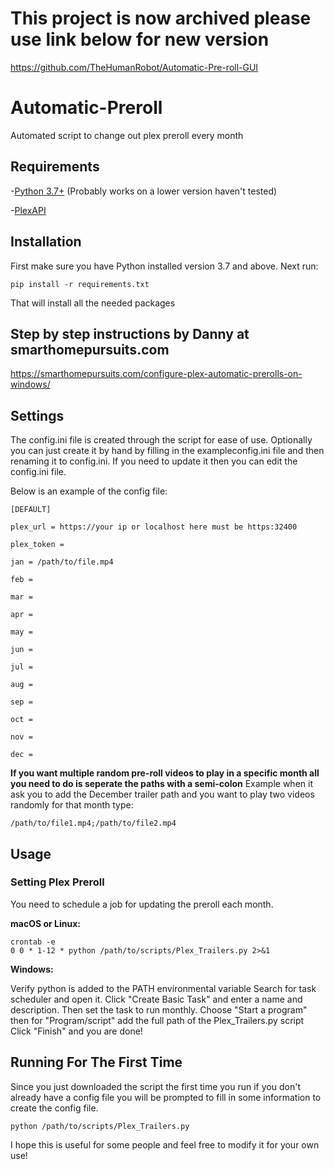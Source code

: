 # This project is now archived please use link below for new version
https://github.com/TheHumanRobot/Automatic-Pre-roll-GUI

# Automatic-Preroll
Automated script to change out plex preroll every month

## Requirements
-[Python 3.7+](https://www.python.org/)
(Probably works on a lower version haven't tested)

-[PlexAPI](https://github.com/pkkid/python-plexapi)



## Installation
First make sure you have Python installed version 3.7 and above. Next run:


```
pip install -r requirements.txt
```
That will install all the needed packages 

## Step by step instructions by Danny at smarthomepursuits.com

https://smarthomepursuits.com/configure-plex-automatic-prerolls-on-windows/

## Settings
The config.ini file is created through the script for ease of use. Optionally you can just create it by hand by filling in the exampleconfig.ini file and then renaming it to config.ini. If you need to update it then you can edit the config.ini file.

Below is an example of the config file:

```
[DEFAULT]

plex_url = https://your ip or localhost here must be https:32400

plex_token =  

jan = /path/to/file.mp4

feb = 

mar = 

apr = 

may =

jun =

jul =

aug =

sep =

oct = 

nov = 

dec = 
```


**If you want multiple random pre-roll videos to play in a specific month all you need to do is seperate the paths with a semi-colon**
Example when it ask you to add the December trailer path and you want to play two videos randomly for that month type:

```
/path/to/file1.mp4;/path/to/file2.mp4
```

## Usage

### Setting Plex Preroll

You need to schedule a job for updating the preroll each month.

**macOS or Linux:**

```
crontab -e
0 0 * 1-12 * python /path/to/scripts/Plex_Trailers.py 2>&1
```

**Windows:**

Verify python is added to the PATH environmental variable
Search for task scheduler and open it. Click "Create Basic Task" and enter a name and description. Then set the task to run monthly. Choose "Start a program" then for "Program/script" add the full path of the Plex_Trailers.py script Click "Finish" and you are done!


## Running For The First Time

Since you just downloaded the script the first time you run if you don't already have a config file you will be prompted to fill in some information to create the config file.

```
python /path/to/scripts/Plex_Trailers.py
```

I hope this is useful for some people and feel free to modify it for your own use!
